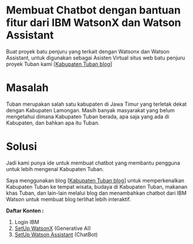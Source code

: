 # Membuat Chatbot dengan bantuan fitur dari IBM WatsonX dan Watson Assistant
Buat proyek batu penjuru yang terkait dengan Watsonx dan Watson Assistant, untuk digunakan sebagai Asisten Virtual situs web batu penjuru proyek Tuban kami  [[Kabupaten Tuban blog](https://infoseputartuban.blogspot.com/)]

# Masalah
Tuban merupakan salah satu kabupaten di Jawa Timur yang terletak dekat dengan Kabupaten Lamongan. Masih banyak masyarakat yang belum mengetahui dimana Kabupaten Tuban berada, apa saja yang ada di Kabupaten, dan bahkan apa itu Tuban.

# Solusi
Jadi kami punya ide untuk membuat chatbot yang membantu pengguna untuk lebih mengenal Kabupaten Tuban.

Saya menggunakan blog [[Kabupaten Tuban blog](https://capstoneprojectkami.blogspot.com/)] untuk memperkenalkan Kabupaten Tuban ke tempat wisata, budaya di Kabupaten Tuban, makanan khas Tuban, dan lain-lain melalui blog dan menambahkan chatbot dari IBM Watson untuk membuat blog terlihat lebih interaktif.

**Daftar Konten :**
  1. Login IBM
  2. [SetUp WatsonX](https://github.com/mslthn/Build-Generative-Virtual-Assistant-IBM-Watsonx/blob/97b87bb5039c39b23ee3b82d1dd96484b8cf2d65/Build%20Generative%20Virtual%20Assistant%20with%20IBM%20Watsonx/2.%20Set%20Up%20WatsonX.md) (Generative AI)
  3. [SetUp Watson Assistant](https://github.com/mslthn/Build-Generative-Virtual-Assistant-IBM-Watsonx/blob/97b87bb5039c39b23ee3b82d1dd96484b8cf2d65/Build%20Generative%20Virtual%20Assistant%20with%20IBM%20Watsonx/3.%20Tes%20SetUp%20Watson%20Assistant.md) (ChatBot)
